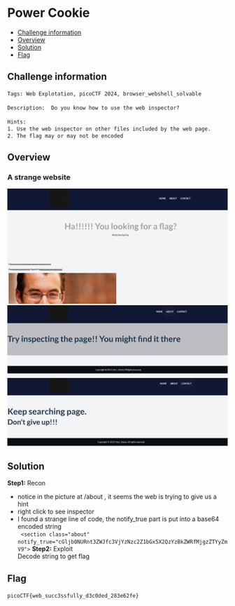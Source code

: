 # Power Cookie
- [Challenge information](#challenge-information)
- [Overview](#overview)
- [Solution](#solution)
- [Flag](#flag)
## Challenge information
```test
Tags: Web Explotation, picoCTF 2024, browser_webshell_solvable

Description:  Do you know how to use the web inspector?

Hints: 
1. Use the web inspector on other files included by the web page.
2. The flag may or may not be encoded
```
## Overview
### A strange website  
![alt text](./Static/Images/Web_Decode/image1.png)  
![alt text](./Static/Images/Web_Decode/image2.png)  
![alt text](./Static/Images/Web_Decode/image3.png)
## Solution
**Step1:** Recon  
* notice in the picture at /about , it seems the web is trying to give us a hint  
* right click to see inspector  
* I found a strange line of code, the notify_true part is put into a base64 encoded string  
` <section class="about" notify_true="cGljb0NURnt3ZWJfc3VjYzNzc2Z1bGx5X2QzYzBkZWRfMjgzZTYyZmV9">`
**Step2:** Exploit  
Decode string to get flag
## Flag
`picoCTF{web_succ3ssfully_d3c0ded_283e62fe}`